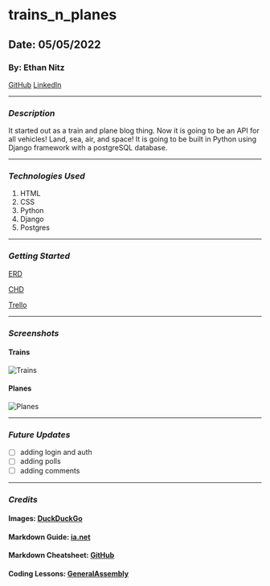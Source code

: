 # trains_n_planes
## Date: 05/05/2022
### By: Ethan Nitz
[GitHub](https://github.com/etnitz) [LinkedIn](https://www.linkedin.com/in/ethan-nitz-5822a112/)
***
### ***Description***
It started out as a train and plane blog thing. Now it is going to be an API for all vehicles! Land, sea, air, and space! It is going to be built in Python using Django framework with a postgreSQL database.
***
### ***Technologies Used***
1. HTML
2. CSS
3. Python
4. Django
5. Postgres

***
### ***Getting Started***
[ERD](https://lucid.app/lucidchart/571d064c-664a-4e75-bfc1-37fec6562a47/edit?beaconFlowId=ECCB49ABCA4BC807&page=0_0&invitationId=inv_ff3edc50-352d-489d-a978-476f779c7ddd#)

[CHD](https://lucid.app/lucidchart/abb69da1-a47b-4a85-b5de-6cf2bd17e23e/edit?invitationId=inv_866e9a96-c5da-4cd8-92c8-45507a6f5e2c&page=0_0#)

[Trello](https://trello.com/b/WLXCQ9aA/trains-n-planes)
***
### ***Screenshots***
#### Trains
![Trains](https://images.pexels.com/photos/73821/train-wreck-steam-locomotive-locomotive-railway-73821.jpeg?auto=compress&cs=tinysrgb&dpr=3&h=750&w=1260)

#### Planes
![Planes](https://c.pxhere.com/photos/c9/19/aircraft_mustang_air_force_propeller_plane_fly_usa-770900.jpg!s)

***
### ***Future Updates***
- [ ] adding login and auth
- [ ] adding polls
- [ ] adding comments

***
### ***Credits***
#### **Images:** [DuckDuckGo](https://duckduckgo.com/)
#### **Markdown Guide:** [ia.net](https://ia.net/writer/support/general/markdown-guide)
#### **Markdown Cheatsheet:** [GitHub](https://guides.github.com/pdfs/markdown-cheatsheet-online.pdf)
#### **Coding Lessons:** [GeneralAssembly](https://generalassemb.ly/)
